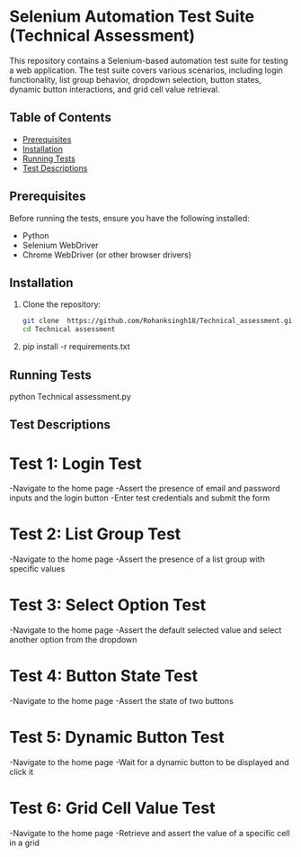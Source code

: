 # Selenium Automation Test Suite (Technical Assessment)

This repository contains a Selenium-based automation test suite for testing a web application. The test suite covers various scenarios, including login functionality, list group behavior, dropdown selection, button states, dynamic button interactions, and grid cell value retrieval.

## Table of Contents

- [Prerequisites](#prerequisites)
- [Installation](#installation)
- [Running Tests](#running-tests)
- [Test Descriptions](#test-descriptions)




## Prerequisites

Before running the tests, ensure you have the following installed:

- Python
- Selenium WebDriver
- Chrome WebDriver (or other browser drivers)

## Installation

1. Clone the repository:

   ```bash
   git clone  https://github.com/Rohanksingh18/Technical_assessment.git
   cd Technical assessment
   
2. pip install -r requirements.txt

## Running Tests
 python Technical assessment.py
 
## Test Descriptions

# Test 1: Login Test

-Navigate to the home page
-Assert the presence of email and password inputs and the login button
-Enter test credentials and submit the form
# Test 2: List Group Test

-Navigate to the home page
-Assert the presence of a list group with specific values
# Test 3: Select Option Test

-Navigate to the home page
-Assert the default selected value and select another option from the dropdown
# Test 4: Button State Test

-Navigate to the home page
-Assert the state of two buttons
# Test 5: Dynamic Button Test

-Navigate to the home page
-Wait for a dynamic button to be displayed and click it
# Test 6: Grid Cell Value Test

-Navigate to the home page
-Retrieve and assert the value of a specific cell in a grid
 
